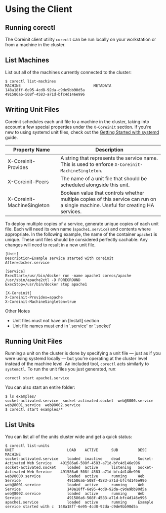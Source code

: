 # Using the Client

## Running corectl

The Coreinit client utility `corectl` can be run locally on your workstation or from a machine in the cluster.

## List Machines

List out all of the machines currently connected to the cluster:

```
$ corectl list-machines
MACHINE									METADATA
148a18ff-6e95-4cd8-92da-c9de9bb90d5a
491586a6-508f-4583-a71d-bfc4d146e996
```

## Writing Unit Files

Coreinit schedules each unit file to a machine in the cluster, taking into account a few special properties under the `X-Coreinit` section. If you're new to using systemd unit files, check out the [Getting Started with systemd](https://coreos.com/docs/launching-containers/launching/getting-started-with-systemd) guide.

| Property Name | Description |
|---------------|-------------|
| X-Coreinit-Provides | A string that represents the service name. This is used to enforce `X-Coreinit-MachineSingleton`. |
| X-Coreinit-Peers | The name of a unit file that should be scheduled alongside this unit. |
| X-Coreinit-MachineSingleton | Boolean value that controls whether multiple copies of this service can run on a single machine. Useful for creating HA services. |

To deploy multiple copies of a service, generate unique copies of each unit file. Each will need its own name (`apache1.service`) and contents where appropriate. In the following example, the name of the container `apache1` is unique. These unit files should be considered perfectly cachable. Any changes will need to result in a new unit file.

```
[Unit]
Description=Example service started with coreinit
After=docker.service

[Service]
ExecStart=/usr/bin/docker run -name apache1 coreos/apache /usr/sbin/apache2ctl -D FOREGROUND
ExecStop=/usr/bin/docker stop apache1

[X-Coreinit]
X-Coreinit-Provides=apache
X-Coreinit-MachineSingleton=true
```

Other Notes
* Unit files must not have an [Install] section
* Unit file names must end in '.service' or '.socket'

## Running Unit Files

Running a unit on the cluster is done by specifying a unit file — just as if you were using systemd locally — but you're operating at the cluster level instead of the machine level. An included tool, `corectl` acts similarly to `systemctl`. To run the unit files you just generated, run:

```
corectl start apache1.service
```

You can also start an entire folder:

```
$ ls examples/
socket-activated.service  socket-activated.socket  web@8000.service  web@8001.service  web@8002.service
$ corectl start examples/*
```

## List Units

You can list all of the units cluster wide and get a quick status:

```
$ corectl list-units
UNIT						LOAD	ACTIVE		SUB			DESC							MACHINE
socket-activated.service	loaded	inactive	dead        Socket-Activated Web Service	491586a6-508f-4583-a71d-bfc4d146e996
socket-activated.socket		loaded	active		listening 	Socket-Activated Web Service	491586a6-508f-4583-a71d-bfc4d146e996
web@8000.service			loaded	active		running		Web Service						491586a6-508f-4583-a71d-bfc4d146e996
web@8001.service			loaded	active		running		Web Service						148a18ff-6e95-4cd8-92da-c9de9bb90d5a
web@8002.service			loaded	active		running		Web Service						491586a6-508f-4583-a71d-bfc4d146e996
apache1.service				loaded	active		running		Example service started with c	148a18ff-6e95-4cd8-92da-c9de9bb90d5a
```